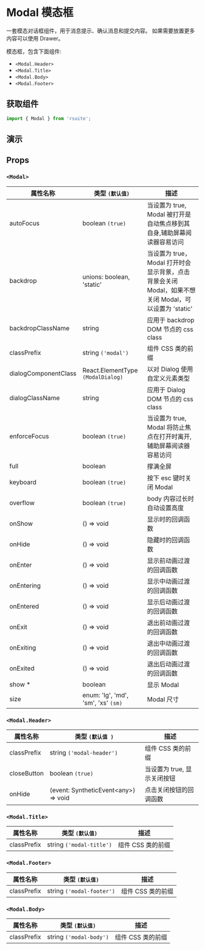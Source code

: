 # Modal 模态框

一套模态对话框组件，用于消息提示、确认消息和提交内容。 如果需要放置更多内容可以使用 Drawer。

模态框，包含下面组件:

* `<Modal.Header>`
* `<Modal.Title>`
* `<Modal.Body>`
* `<Modal.Footer>`

## 获取组件

```js
import { Modal } from 'rsuite';
```

## 演示

<!--{demo}-->

## Props

### `<Modal>`

| 属性名称             | 类型 `(默认值)`                     | 描述                                                                                                 |
| -------------------- | ----------------------------------- | ---------------------------------------------------------------------------------------------------- |
| autoFocus            | boolean `(true)`                    | 当设置为 true, Modal 被打开是自动焦点移到其自身,辅助屏幕阅读器容易访问                               |
| backdrop             | unions: boolean, 'static'           | 当设置为 true，Modal 打开时会显示背景，点击背景会关闭 Modal，如果不想关闭 Modal，可以设置为 'static' |
| backdropClassName    | string                              | 应用于 backdrop DOM 节点的 css class                                                                 |
| classPrefix          | string `('modal')`                  | 组件 CSS 类的前缀                                                                                       |
| dialogComponentClass | React.ElementType `(ModalDialog)`   | 以对 Dialog 使用自定义元素类型                                                                     |
| dialogClassName      | string                              | 应用于 Dialog DOM 节点的 css class                                                                   |
| enforceFocus         | boolean `(true)`                    | 当设置为 true, Modal 将防止焦点在打开时离开,辅助屏幕阅读器容易访问                                   |
| full                 | boolean                             | 撑满全屏                                                                                             |
| keyboard             | boolean `(true)`                    | 按下 esc 键时关闭 Modal                                                                              |
| overflow             | boolean `(true)`                    | body 内容过长时自动设置高度                                                                          |
| onShow               | () => void                          | 显示时的回调函数                                                                                     |
| onHide               | () => void                          | 隐藏时的回调函数                                                                                     |
| onEnter              | () => void                          | 显示前动画过渡的回调函数                                                                             |
| onEntering           | () => void                          | 显示中动画过渡的回调函数                                                                             |
| onEntered            | () => void                          | 显示后动画过渡的回调函数                                                                             |
| onExit               | () => void                          | 退出前动画过渡的回调函数                                                                             |
| onExiting            | () => void                          | 退出中动画过渡的回调函数                                                                             |
| onExited             | () => void                          | 退出后动画过渡的回调函数                                                                             |
| show \*              | boolean                             | 显示 Modal                                                                                           |
| size                 | enum: 'lg', 'md', 'sm', 'xs' `(sm)` | Modal 尺寸                                                                                           |

### `<Modal.Header>`

| 属性名称    | 类型 `(默认值 )`                           | 描述                        |
| ----------- | ------------------------------------------ | --------------------------- |
| classPrefix | string `('modal-header')`                  | 组件 CSS 类的前缀              |
| closeButton | boolean `(true)`                           | 当设置为 true, 显示关闭按钮 |
| onHide      | (event: SyntheticEvent&lt;any&gt;) => void | 点击关闭按钮的回调函数      |

### `<Modal.Title>`

| 属性名称    | 类型 `(默认值)`          | 描述           |
| ----------- | ------------------------ | -------------- |
| classPrefix | string `('modal-title')` | 组件 CSS 类的前缀 |

### `<Modal.Footer>`

| 属性名称    | 类型 `(默认值)`           | 描述           |
| ----------- | ------------------------- | -------------- |
| classPrefix | string `('modal-footer')` | 组件 CSS 类的前缀 |

### `<Modal.Body>`

| 属性名称    | 类型 `(默认值)`         | 描述           |
| ----------- | ----------------------- | -------------- |
| classPrefix | string `('modal-body')` | 组件 CSS 类的前缀 |

